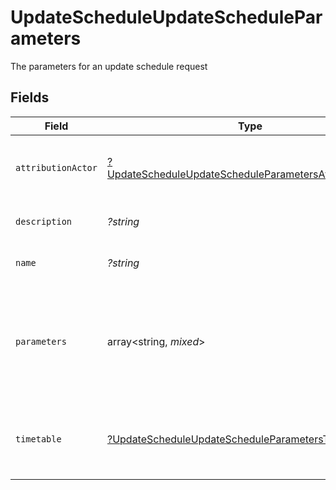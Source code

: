 # UpdateScheduleUpdateScheduleParameters

The parameters for an update schedule request


## Fields

| Field                                                                                                                                        | Type                                                                                                                                         | Required                                                                                                                                     | Description                                                                                                                                  | Example                                                                                                                                      |
| -------------------------------------------------------------------------------------------------------------------------------------------- | -------------------------------------------------------------------------------------------------------------------------------------------- | -------------------------------------------------------------------------------------------------------------------------------------------- | -------------------------------------------------------------------------------------------------------------------------------------------- | -------------------------------------------------------------------------------------------------------------------------------------------- |
| `attributionActor`                                                                                                                           | [?UpdateScheduleUpdateScheduleParametersAttributionActor](../../models/operations/UpdateScheduleUpdateScheduleParametersAttributionActor.md) | :heavy_minus_sign:                                                                                                                           | The attribution-actor of the scheduled pipeline.                                                                                             | current                                                                                                                                      |
| `description`                                                                                                                                | *?string*                                                                                                                                    | :heavy_minus_sign:                                                                                                                           | Description of the schedule.                                                                                                                 |                                                                                                                                              |
| `name`                                                                                                                                       | *?string*                                                                                                                                    | :heavy_minus_sign:                                                                                                                           | Name of the schedule.                                                                                                                        |                                                                                                                                              |
| `parameters`                                                                                                                                 | array<string, *mixed*>                                                                                                                       | :heavy_minus_sign:                                                                                                                           | Pipeline parameters represented as key-value pairs. Must contain branch or tag.                                                              |                                                                                                                                              |
| `timetable`                                                                                                                                  | [?UpdateScheduleUpdateScheduleParametersTimetable](../../models/operations/UpdateScheduleUpdateScheduleParametersTimetable.md)               | :heavy_minus_sign:                                                                                                                           | Timetable that specifies when a schedule triggers.                                                                                           |                                                                                                                                              |